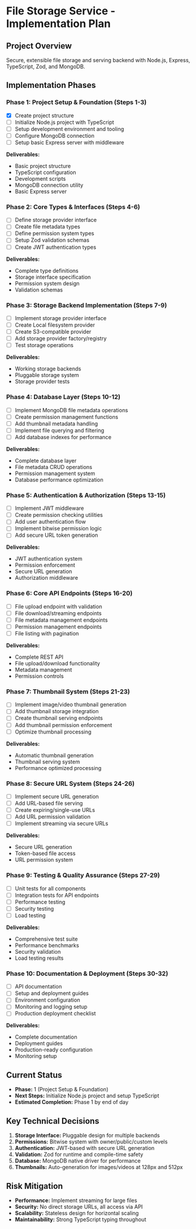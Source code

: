 # File Storage Service - Implementation Plan

## Project Overview
Secure, extensible file storage and serving backend with Node.js, Express, TypeScript, Zod, and MongoDB.

## Implementation Phases

### Phase 1: Project Setup & Foundation (Steps 1-3)
- [x] Create project structure
- [ ] Initialize Node.js project with TypeScript
- [ ] Setup development environment and tooling
- [ ] Configure MongoDB connection
- [ ] Setup basic Express server with middleware

**Deliverables:**
- Basic project structure
- TypeScript configuration
- Development scripts
- MongoDB connection utility
- Basic Express server

### Phase 2: Core Types & Interfaces (Steps 4-6)
- [ ] Define storage provider interface
- [ ] Create file metadata types
- [ ] Define permission system types
- [ ] Setup Zod validation schemas
- [ ] Create JWT authentication types

**Deliverables:**
- Complete type definitions
- Storage interface specification
- Permission system design
- Validation schemas

### Phase 3: Storage Backend Implementation (Steps 7-9)
- [ ] Implement storage provider interface
- [ ] Create Local filesystem provider
- [ ] Create S3-compatible provider
- [ ] Add storage provider factory/registry
- [ ] Test storage operations

**Deliverables:**
- Working storage backends
- Pluggable storage system
- Storage provider tests

### Phase 4: Database Layer (Steps 10-12)
- [ ] Implement MongoDB file metadata operations
- [ ] Create permission management functions
- [ ] Add thumbnail metadata handling
- [ ] Implement file querying and filtering
- [ ] Add database indexes for performance

**Deliverables:**
- Complete database layer
- File metadata CRUD operations
- Permission management system
- Database performance optimization

### Phase 5: Authentication & Authorization (Steps 13-15)
- [ ] Implement JWT middleware
- [ ] Create permission checking utilities
- [ ] Add user authentication flow
- [ ] Implement bitwise permission logic
- [ ] Add secure URL token generation

**Deliverables:**
- JWT authentication system
- Permission enforcement
- Secure URL generation
- Authorization middleware

### Phase 6: Core API Endpoints (Steps 16-20)
- [ ] File upload endpoint with validation
- [ ] File download/streaming endpoints
- [ ] File metadata management endpoints
- [ ] Permission management endpoints
- [ ] File listing with pagination

**Deliverables:**
- Complete REST API
- File upload/download functionality
- Metadata management
- Permission controls

### Phase 7: Thumbnail System (Steps 21-23)
- [ ] Implement image/video thumbnail generation
- [ ] Add thumbnail storage integration
- [ ] Create thumbnail serving endpoints
- [ ] Add thumbnail permission enforcement
- [ ] Optimize thumbnail processing

**Deliverables:**
- Automatic thumbnail generation
- Thumbnail serving system
- Performance optimized processing

### Phase 8: Secure URL System (Steps 24-26)
- [ ] Implement secure URL generation
- [ ] Add URL-based file serving
- [ ] Create expiring/single-use URLs
- [ ] Add URL permission validation
- [ ] Implement streaming via secure URLs

**Deliverables:**
- Secure URL generation
- Token-based file access
- URL permission system

### Phase 9: Testing & Quality Assurance (Steps 27-29)
- [ ] Unit tests for all components
- [ ] Integration tests for API endpoints
- [ ] Performance testing
- [ ] Security testing
- [ ] Load testing

**Deliverables:**
- Comprehensive test suite
- Performance benchmarks
- Security validation
- Load testing results

### Phase 10: Documentation & Deployment (Steps 30-32)
- [ ] API documentation
- [ ] Setup and deployment guides
- [ ] Environment configuration
- [ ] Monitoring and logging setup
- [ ] Production deployment checklist

**Deliverables:**
- Complete documentation
- Deployment guides
- Production-ready configuration
- Monitoring setup

## Current Status
- **Phase:** 1 (Project Setup & Foundation)
- **Next Steps:** Initialize Node.js project and setup TypeScript
- **Estimated Completion:** Phase 1 by end of day

## Key Technical Decisions
1. **Storage Interface:** Pluggable design for multiple backends
2. **Permissions:** Bitwise system with owner/public/custom levels
3. **Authentication:** JWT-based with secure URL generation
4. **Validation:** Zod for runtime and compile-time safety
5. **Database:** MongoDB native driver for performance
6. **Thumbnails:** Auto-generation for images/videos at 128px and 512px

## Risk Mitigation
- **Performance:** Implement streaming for large files
- **Security:** No direct storage URLs, all access via API
- **Scalability:** Stateless design for horizontal scaling
- **Maintainability:** Strong TypeScript typing throughout
